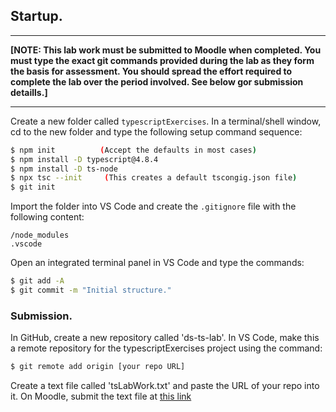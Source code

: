 ## Startup.

-------------------------

__[NOTE: This lab work must be submitted to Moodle when completed. You must type the exact git commands provided during the lab as they form the basis for assessment. You should spread the effort required to complete the lab over the period involved. See below gor submission detaills.]__

-----------------------------

Create a new folder called `typescriptExercises`. In a terminal/shell window, cd to the new folder and type the following setup command sequence:

~~~bash
$ npm init          (Accept the defaults in most cases)
$ npm install -D typescript@4.8.4
$ npm install -D ts-node
$ npx tsc --init     (This creates a default tscongig.json file)
$ git init
~~~
Import the folder into VS Code and create the `.gitignore` file with the following content:
~~~
/node_modules
.vscode
~~~
Open an integrated terminal panel in VS Code and type the commands:
~~~bash
$ git add -A
$ git commit -m "Initial structure."
~~~


### Submission.

In GitHub, create a new repository called 'ds-ts-lab'. In VS Code, make this a remote repository for the typescriptExercises project using the command:
~~~bash
$ git remote add origin [your repo URL]
~~~

Create a text file called 'tsLabWork.txt' and paste the URL of your repo into it. On Moodle, submit the text file at [this link][submit] 

[submit]: https://moodle.wit.ie/mod/assign/view.php?id=4070982